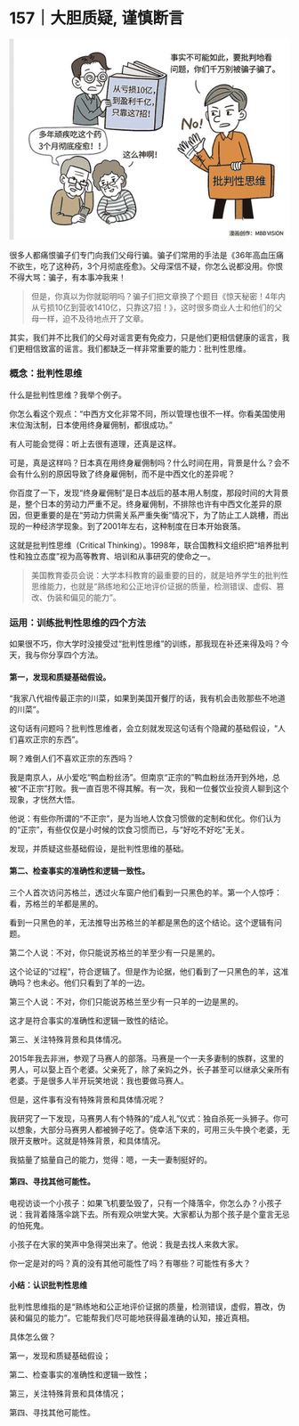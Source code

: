 # 157｜大胆质疑, 谨慎断言

![](img/8b470feb1a4af7cbc2ca986189d75190.jpg)

很多人都痛恨骗子们专门向我们父母行骗。骗子们常用的手法是《36年高血压痛不欲生，吃了这种药，3个月彻底痊愈》。父母深信不疑，你怎么说都没用。你恨不得大骂：骗子，有本事冲我来！

> 但是，你真以为你就聪明吗？骗子们把文章换了个题目《惊天秘密！4年内从亏损10亿到营收1410亿，只靠这7招！》，这时很多商业人士和他们的父母一样，迫不及待地点开了文章。

其实，我们并不比我们的父母对谣言更有免疫力，只是他们更相信健康的谣言，我们更相信致富的谣言。我们都缺乏一样非常重要的能力：批判性思维。

### 概念：批判性思维

什么是批判性思维？我举个例子。

你怎么看这个观点：“中西方文化非常不同，所以管理也很不一样。你看美国使用末位淘汰制，日本使用终身雇佣制，都很成功。”

有人可能会觉得：听上去很有道理，还真是这样。

可是，真是这样吗？日本真在用终身雇佣制吗？什么时间在用，背景是什么？会不会有什么别的原因导致了终身雇佣制，而不是中西文化的差异呢？

你百度了一下，发现“终身雇佣制”是日本战后的基本用人制度，那段时间的大背景是，整个日本的劳动力严重不足。终身雇佣制，不排除也许有中西文化差异的原因，但更重要的是在“劳动力供需关系严重失衡”情况下，为了防止工人跳槽，而出现的一种经济学现象。到了2001年左右，这种制度在日本开始衰落。

这就是批判性思维（Critical Thinking）。1998年，联合国教科文组织把“培养批判性和独立态度”视为高等教育、培训和从事研究的使命之一。

> 美国教育委员会说：大学本科教育的最重要的目的，就是培养学生的批判性思维能力，也就是“熟练地和公正地评价证据的质量，检测错误、虚假、篡改、伪装和偏见的能力”。

### 运用：训练批判性思维的四个方法

如果很不巧，你大学时没接受过“批判性思维”的训练，那我现在补还来得及吗？今天，我与你分享四个方法。

#### 第一，发现和质疑基础假设。

“我家八代祖传最正宗的川菜，如果到美国开餐厅的话，我有机会击败那些不地道的川菜”。

这句话有问题吗？批判性思维者，会立刻就发现这句话有个隐藏的基础假设，“人们喜欢正宗的东西”。

啊？难倒人们不喜欢正宗的东西吗？

我是南京人，从小爱吃“鸭血粉丝汤”。但南京“正宗的”鸭血粉丝汤开到外地，总被“不正宗”打败。我一直百思不得其解。有一次，我和一位餐饮业投资人聊到这个现象，才恍然大悟。

他说：有些你所谓的“不正宗”，是为当地人饮食习惯做的定制和优化。你们认为的“正宗”，有些仅仅是小时候的饮食习惯而已，与“好吃不好吃”无关。

发现，并质疑这些基础假设，是批判性思维的基础。

#### 第二、检查事实的准确性和逻辑一致性。

三个人首次访问苏格兰，透过火车窗户他们看到一只黑色的羊。第一个人惊呼：看，苏格兰的羊都是黑的。

看到一只黑色的羊，无法推导出苏格兰的羊都是黑色的这个结论。这个逻辑有问题。

第二个人说：不对，你只能说苏格兰的羊至少有一只是黑的。

这个论证的“过程”，符合逻辑了。但是作为论据，他们看到了一只黑色的羊，这准确吗？也未必。他们只看到了羊的一边。

第三个人说：不对，你们只能说苏格兰至少有一只羊的一边是黑的。

这才是符合事实的准确性和逻辑一致性的结论。

第三、关注特殊背景和具体情况。

2015年我去非洲，参观了马赛人的部落。马赛是一个一夫多妻制的族群，这里的男人，可以娶上百个老婆。父亲死了，除了亲妈之外，长子甚至可以继承父亲所有老婆。于是很多人半开玩笑地说：我也要做马赛人。

但是，这件事有没有特殊背景和具体情况呢？

我研究了一下发现，马赛男人有个特殊的“成人礼”仪式：独自杀死一头狮子。你可以想象，大部分马赛男人都被狮子吃了。侥幸活下来的，可用三头牛换个老婆，无限开支散叶。这就是特殊背景，和具体情况。

我掂量了掂量自己的能力，觉得：嗯，一夫一妻制挺好的。

#### 第四、寻找其他可能性。

电视访谈一个小孩子：如果飞机要坠毁了，只有一个降落伞，你怎么办？小孩子说：我背着降落伞跳下去。所有观众哄堂大笑。大家都认为那个孩子是个童言无忌的怕死鬼。

小孩子在大家的笑声中急得哭出来了。他说：我是去找人来救大家。

你一定是对的吗？真的没有其他可能性了吗？有哪些？可能性有多大？

#### 小结：认识批判性思维

批判性思维指的是“熟练地和公正地评价证据的质量，检测错误，虚假，篡改，伪装和偏见的能力”。它能帮我们尽可能地获得最准确的认知，接近真相。

具体怎么做？

第一，发现和质疑基础假设；

第二、检查事实的准确性和逻辑一致性；

第三，关注特殊背景和具体情况；

第四、寻找其他可能性。